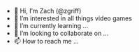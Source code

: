 - 👋 Hi, I’m Zach (@zgriff)
- 👀 I’m interested in all things video games
- 🌱 I’m currently learning ...
- 💞️ I’m looking to collaborate on ...
- 📫 How to reach me ...

<!---
zgriff/zgriff is a ✨ special ✨ repository because its `README.md` (this file) appears on your GitHub profile.
You can click the Preview link to take a look at your changes.
--->
